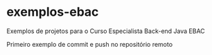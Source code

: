 # exemplos-ebac
Exemplos de projetos para o Curso Especialista Back-end Java EBAC

Primeiro exemplo de commit e push no repositório remoto
